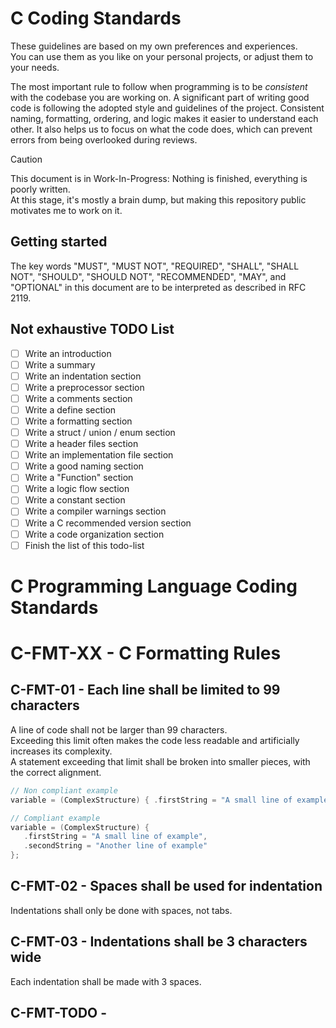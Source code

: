 C Coding Standards
====================

These guidelines are based on my own preferences and experiences.\
You can use them as you like on your personal projects, or adjust them to your needs.

The most important rule to follow when programming is to be *consistent* with the
codebase you are working on. A significant part of writing good code is following
the adopted style and guidelines of the project.
Consistent naming, formatting, ordering, and logic makes it easier to understand each other.
It also helps us to focus on what the code does, which can prevent errors from being overlooked during reviews.


> [!CAUTION]
> This document is in Work-In-Progress: Nothing is finished, everything is poorly written.\
> At this stage, it's mostly a brain dump, but making this repository public motivates me to work on it.


Getting started
---------------

The key words "MUST", "MUST NOT", "REQUIRED", "SHALL", "SHALL NOT", "SHOULD",
"SHOULD NOT", "RECOMMENDED",  "MAY", and "OPTIONAL" in this document are to be
interpreted as described in RFC 2119.


Not exhaustive TODO List
----------
- [ ] Write an introduction
- [ ] Write a summary
- [ ] Write an indentation section
- [ ] Write a preprocessor section
- [ ] Write a comments section
- [ ] Write a define section
- [ ] Write a formatting section
- [ ] Write a struct / union / enum section
- [ ] Write a header files section
- [ ] Write an implementation file section
- [ ] Write a good naming section
- [ ] Write a "Function" section
- [ ] Write a logic flow section
- [ ] Write a constant section
- [ ] Write a compiler warnings section
- [ ] Write a C recommended version section
- [ ] Write a code organization section
- [ ] Finish the list of this todo-list

# C Programming Language Coding Standards

C-FMT-XX - C Formatting Rules
==

C-FMT-01 - Each line shall be limited to 99 characters
--

A line of code shall not be larger than 99 characters.<br/>
Exceeding this limit often makes the code less readable and artificially increases its complexity.<br/>
A statement exceeding that limit shall be broken into smaller pieces, with the correct alignment.<br/>

```c
// Non compliant example
variable = (ComplexStructure) { .firstString = "A small line of example", .secondString = "Another line of example" };

// Compliant example
variable = (ComplexStructure) {
   .firstString = "A small line of example",
   .secondString = "Another line of example"
};
```

C-FMT-02 - Spaces shall be used for indentation
--

Indentations shall only be done with spaces, not tabs.<br/>

C-FMT-03 - Indentations shall be 3 characters wide
--

Each indentation shall be made with 3 spaces.

C-FMT-TODO - 
--